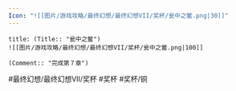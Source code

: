 ```yaml
---
Icon: "![[图片/游戏攻略/最终幻想/最终幻想VII/奖杯/瓮中之鳖.png|30]]"
---
```

```ad-common-bronze-trophy
title: (Title:: "瓮中之鳖")
![[图片/游戏攻略/最终幻想/最终幻想VII/奖杯/瓮中之鳖.png|100]]

(Comment:: "完成第７章")
```

#最终幻想/最终幻想VII/奖杯 #奖杯 #奖杯/铜
